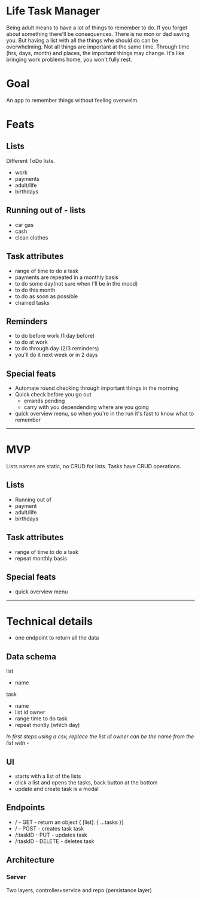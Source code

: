 # Life Task Manager
Being adult means to have a lot of things to remember to do.
If you forget about something there'll be consequences. There is no mon or dad saving you.
But having a list with all the things whe should do can be overwhelming.
Not all things are important at the same time. Through time (hrs, days, month) and places,
the important things may change. It's like bringing work problems home, you won't fully rest.

# Goal
An app to remember things without feeling overwelm.

# Feats
## Lists
Different ToDo lists.
- work
- payments
- adult/life
- birthdays

## Running out of - lists
- car gas
- cash
- clean clothes

## Task attributes
- range of time to do a task
- payments are repeated in a monthly basis
- to do some day(not sure when I'll be in the mood)
- to do this month
- to do as soon as possible
- chained tasks

## Reminders
- to do before work (1 day before)
- to do at work
- to do through day (2/3 reminders)
- you'll do it next week or in 2 days

## Special feats
- Automate round checking through important things in the morning
- Quick check before you go out
  - errands pending
  - carry with you dependending where are you going
- quick overview menu, so when you're in the run it's fast to know what to remember

---

# MVP
Lists names are static, no CRUD for lists. Tasks have CRUD operations.

## Lists
- Running out of
- payment
- adult/life
- birthdays

## Task attributes
- range of time to do a task
- repeat monthly basis

## Special feats
- quick overview menu

---

# Technical details
- one endpoint to return all the data

## Data schema
list
- name

task
- name
- list id owner
- range time to do task
- repeat montly (which day)

*In first steps using a csv, replace the list id owner can be the name from the list with -*

## UI
- starts with a list of the lists
- click a list and opens the tasks, back button at the bottom
- update and create task is a modal

## Endpoints
- / - GET - return an object { [list]: { ...tasks }}
- / - POST - creates task task
- /:taskID - PUT - updates task
- /:taskID - DELETE - deletes task

## Architecture
### Server
Two layers, controller+service and repo (persistance layer)

